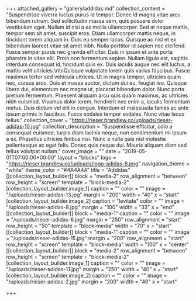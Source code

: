 +++
attached_gallery = "gallery/addidas.md"
collection_content = "Suspendisse viverra luctus purus id tempor. Donec id magna vitae arcu bibendum rutrum. Sed sollicitudin massa sem, quis posuere dolor vestibulum eget. Nullam id nisi a ex mollis ullamcorper. Sed at neque mattis, tempor sem sit amet, suscipit eros. Etiam ullamcorper mattis neque, in tincidunt lorem aliquam in. Duis eu semper lacus. Quisque ac nisl et ex bibendum laoreet vitae sit amet nibh. Nulla porttitor id sapien nec eleifend. Fusce semper purus nec gravida efficitur. Duis in ipsum et ante porta pharetra in vitae elit. Proin non fermentum sapien. Nullam ligula est, sagittis interdum consequat id, tincidunt quis ex. Duis iaculis augue nec elit luctus, a mattis velit ultricies.\n\nQuisque vulputate lorem quis varius faucibus. Fusce maximus tortor sed vehicula ultrices. Ut in magna tempor, ultricies quam nec, cursus arcu. Duis et massa auctor, dictum dui eu, feugiat leo. Quisque libero dui, elementum nec magna ut, placerat bibendum dolor. Nunc porta pretium fermentum. Praesent aliquam arcu quis quam maximus, ac ultricies nibh euismod. Vivamus dolor lorem, hendrerit nec enim a, iaculis fermentum metus. Duis dictum vel elit in congue. Interdum et malesuada fames ac ante ipsum primis in faucibus. Fusce sodales tempor sodales. Nunc vitae lacus tellus."
collection_cover = "https://rieser.brandlew.co/uploads/rieser-adidas-10.jpg"
collection_description = "Suspendisse efficitur, odio a consequat euismod, turpis diam lacinia neque, non condimentum mi ipsum a ex. Phasellus ultricies finibus nisi. Nunc a nulla quis nisl molestie pellentesque ac eget felis. Donec quis neque dui. Mauris aliquam diam sed tellus volutpat nullam."
cover_image = ""
date = "2019-05-01T07:00:00+00:00"
layout = "blocks"
logo = "https://rieser.brandlew.co/uploads/logo-adidas-8.png"
navigation_theme = "white"
theme_color = "#4A4A4A"
title = "Addidas"
[[collection_layout_builder]]
block = "media-2"
row_alignment = "between"
row_height = "screen"
template = "block-media-2"
[collection_layout_builder.image_1]
caption = ""
color = ""
image = "/uploads/rieser-adidas-13.jpg"
margin = "200"
width = "40"
x = "start"
[collection_layout_builder.image_2]
caption = "levitate"
color = ""
image = "/uploads/rieser-adidas-8.jpg"
margin = "100"
width = "33"
x = "end"
[[collection_layout_builder]]
block = "media-1"
caption = ""
color = ""
image = "/uploads/rieser-adidas-6.jpg"
margin = "250"
row_alignment = "start"
row_height = "50"
template = "block-media"
width = "70"
x = "start"
[[collection_layout_builder]]
block = "media-1"
caption = ""
color = ""
image = "/uploads/rieser-adidas-15.jpg"
margin = "200"
row_alignment = "start"
row_height = "screen"
template = "block-media"
width = "100"
x = "center"
[[collection_layout_builder]]
block = "media-2"
row_alignment = "between"
row_height = "screen"
template = "block-media-2"
[collection_layout_builder.image_1]
caption = ""
color = ""
image = "/uploads/rieser-adidas-11.jpg"
margin = "250"
width = "40"
x = "start"
[collection_layout_builder.image_2]
caption = ""
color = ""
image = "/uploads/rieser-adidas-2.jpg"
margin = "200"
width = "40"
x = "start"

+++
